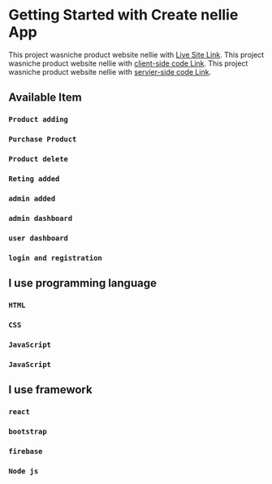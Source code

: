 # Getting Started with Create nellie App

This project wasniche product website nellie with [Live Site Link](https://nellie-850bb.web.app/).
This project wasniche product website nellie with [client-side code Link](https://github.com/programming-hero-web-course-4/niche-website-client-side-sanjuhassan79).
This project wasniche product website nellie with [servier-side code Link](https://github.com/programming-hero-web-course-4/niche-website-server-side-sanjuhassan79).

## Available Item

### `Product adding`
### `Purchase Product`
### `Product delete`
### `Reting added`
### `admin added`
### `admin dashboard`
### `user dashboard`
### `login and registration `

## I use programming language

### `HTML`
### `CSS`
### `JavaScript`
### `JavaScript`

## I use framework

### `react `
### `bootstrap`
### `firebase`
### `Node js`

